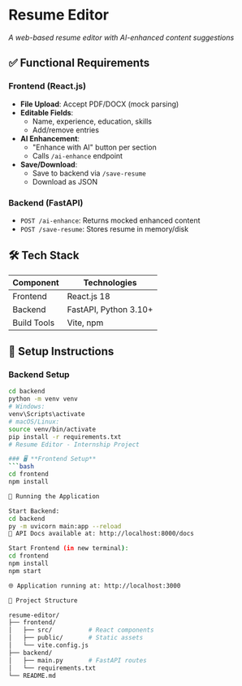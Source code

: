 # Resume Editor
*A web-based resume editor with AI-enhanced content suggestions*
## ✅ Functional Requirements

### Frontend (React.js)
- **File Upload**: Accept PDF/DOCX (mock parsing)
- **Editable Fields**: 
  - Name, experience, education, skills
  - Add/remove entries
- **AI Enhancement**: 
  - "Enhance with AI" button per section
  - Calls `/ai-enhance` endpoint
- **Save/Download**: 
  - Save to backend via `/save-resume`
  - Download as JSON

### Backend (FastAPI)
- `POST /ai-enhance`: Returns mocked enhanced content
- `POST /save-resume`: Stores resume in memory/disk

## 🛠️ Tech Stack
| Component | Technologies |
|-----------|--------------|
| Frontend  | React.js 18 |
| Backend   | FastAPI, Python 3.10+ |
| Build Tools | Vite, npm |

## 🚀 Setup Instructions

### Backend Setup
```bash
cd backend
python -m venv venv
# Windows:
venv\Scripts\activate
# macOS/Linux:
source venv/bin/activate
pip install -r requirements.txt
# Resume Editor - Internship Project

### 🖥️ **Frontend Setup**
```bash
cd frontend
npm install

🚀 Running the Application

Start Backend:
cd backend
py -m uvicorn main:app --reload
📄 API Docs available at: http://localhost:8000/docs

Start Frontend (in new terminal):
cd frontend
npm install
npm start

🌐 Application running at: http://localhost:3000

📁 Project Structure

resume-editor/
├── frontend/
│   ├── src/          # React components
│   ├── public/       # Static assets
│   └── vite.config.js
├── backend/
│   ├── main.py       # FastAPI routes
│   └── requirements.txt
└── README.md



